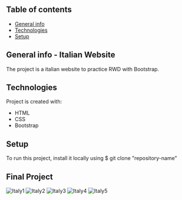 ## Table of contents
* [General info](#general-info)
* [Technologies](#technologies)
* [Setup](#setup)


## General info - Italian Website
The project is a italian website to practice RWD with Bootstrap.

	
## Technologies
Project is created with:
* HTML
* CSS
* Bootstrap
	

## Setup
To run this project, install it locally using 
$ git clone "repository-name"


## Final Project
![Italy1](https://user-images.githubusercontent.com/101674163/213283797-1e11ee0f-07dd-4172-930f-a16040d380d3.jpg)
![Italy2](https://user-images.githubusercontent.com/101674163/213283805-b85a16d8-0d2a-48d8-8269-b540666eec81.jpg)
![Italy3](https://user-images.githubusercontent.com/101674163/213283809-fcb85055-9027-43c6-ac4c-2bd54110e3e8.jpg)
![Italy4](https://user-images.githubusercontent.com/101674163/213283818-fa5a5803-0483-46b9-a371-264980e75b9f.jpg)
![Italy5](https://user-images.githubusercontent.com/101674163/213283955-fe70cbe4-9146-4c33-bcce-9b751279267d.jpg)
